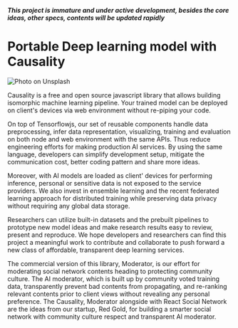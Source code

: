 ***This project is immature and under active development, besides the core ideas, other specs, contents will be updated rapidly***

# Portable Deep learning model with Causality

![Photo on Unsplash](./manual/asset/coffee-main.jpg)

Causality is a free and open source javascript library that allows building isomorphic machine learning pipeline. Your trained model can be deployed on client's devices via web environment without re-piping your code. 

On top of Tensorflowjs, our set of reusable components handle data preprocessing, infer data representation, visualizing, training and evaluation on both node and web environment with the same APIs. Thus reduce engineering efforts for making production AI services. By using the same language, developers can simplify development setup, mitigate the communication cost, better coding pattern and share more ideas. 

Moreover, with AI models are loaded as client' devices for performing inference, personal or sensitive data is not exposed to the service providers. We also invest in ensemble learning and the recent federated learning approach for distributed training while preserving data privacy without requiring any global data storage. 

Researchers can utilize built-in datasets and the prebuilt pipelines to prototype new model ideas and make research results easy to review, present and reproduce. We hope developers and researchers can find this project a meaningful work to contribute and collaborate to push forward a new class of affordable, transparent deep learning services. 

The commercial version of this library, Moderator, is our effort for moderating social network contents heading to protecting community culture. The AI moderator, which is built up by community voted training data, transparently prevent bad contents from propagating, and re-ranking relevant contents prior to client views without revealing any personal preference. The Causality, Moderator alongside with React Social Network are the ideas from our startup, Red Gold, for building a smarter social network with community culture respect and transparent AI moderator.